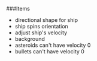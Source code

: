 ###Items

* directional shape for ship
* ship spins orientation
* adjust ship's velocity
* background
* asteroids can't have velocity 0
* bullets can't have velocity 0
